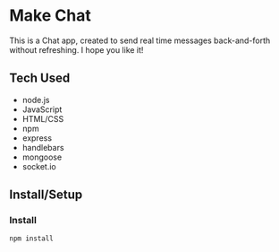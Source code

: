 # Make Chat
This is a Chat app, created to send real time messages back-and-forth without refreshing. I hope you like it!

## Tech Used
- node.js
- JavaScript
- HTML/CSS
- npm
- express
- handlebars
- mongoose
- socket.io

## Install/Setup

### Install
```
npm install
```